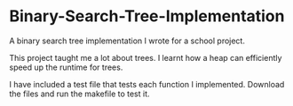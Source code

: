 # Binary-Search-Tree-Implementation
A binary search tree implementation I wrote for a school project.

This project taught me a lot about trees. I learnt how a heap can efficiently speed up the runtime for trees.

I have included a test file that tests each function I implemented. Download the files and run the makefile to test it.
